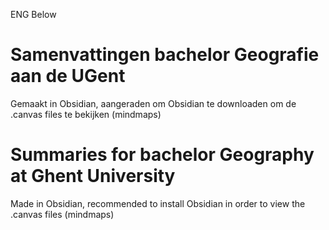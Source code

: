 ENG Below

# Samenvattingen bachelor Geografie aan de UGent
Gemaakt in Obsidian, aangeraden om Obsidian te downloaden om de .canvas files te bekijken (mindmaps)

# Summaries for bachelor Geography at Ghent University
Made in Obsidian, recommended to install Obsidian in order to view the .canvas files (mindmaps)
